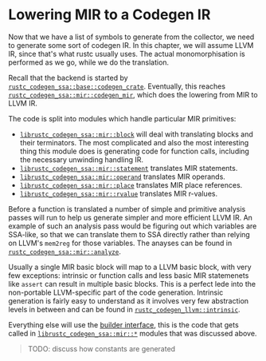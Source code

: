 # Lowering MIR to a Codegen IR

Now that we have a list of symbols to generate from the collector, we need to
generate some sort of codegen IR. In this chapter, we will assume LLVM IR,
since that's what rustc usually uses. The actual monomorphisation is performed
as we go, while we do the translation.

Recall that the backend is started by
[`rustc_codegen_ssa::base::codegen_crate`][codegen1]. Eventually, this reaches
[`rustc_codegen_ssa::mir::codegen_mir`][codegen2], which does the lowering from
MIR to LLVM IR.

[codegen1]: https://doc.rust-lang.org/nightly/nightly-rustc/rustc_codegen_ssa/base/fn.codegen_crate.html
[codegen2]: https://doc.rust-lang.org/nightly/nightly-rustc/rustc_codegen_ssa/mir/fn.codegen_mir.html

The code is split into modules which handle particular MIR primitives:

- [`librustc_codegen_ssa::mir::block`][mirblk] will deal with translating
  blocks and their terminators.  The most complicated and also the most
  interesting thing this module does is generating code for function calls,
  including the necessary unwinding handling IR.
- [`librustc_codegen_ssa::mir::statement`][mirst] translates MIR statements.
- [`librustc_codegen_ssa::mir::operand`][mirop] translates MIR operands.
- [`librustc_codegen_ssa::mir::place`][mirpl] translates MIR place references.
- [`librustc_codegen_ssa::mir::rvalue`][mirrv] translates MIR r-values.

[mirblk]: https://doc.rust-lang.org/nightly/nightly-rustc/rustc_codegen_ssa/mir/block/index.html
[mirst]: https://doc.rust-lang.org/nightly/nightly-rustc/rustc_codegen_ssa/mir/statement/index.html
[mirop]: https://doc.rust-lang.org/nightly/nightly-rustc/rustc_codegen_ssa/mir/operand/index.html
[mirpl]: https://doc.rust-lang.org/nightly/nightly-rustc/rustc_codegen_ssa/mir/place/index.html
[mirrv]: https://doc.rust-lang.org/nightly/nightly-rustc/rustc_codegen_ssa/mir/rvalue/index.html

Before a function is translated a number of simple and primitive analysis
passes will run to help us generate simpler and more efficient LLVM IR. An
example of such an analysis pass would be figuring out which variables are
SSA-like, so that we can translate them to SSA directly rather than relying on
LLVM's `mem2reg` for those variables. The anayses can be found in
[`rustc_codegen_ssa::mir::analyze`][mirana].

[mirana]: https://doc.rust-lang.org/nightly/nightly-rustc/rustc_codegen_ssa/mir/analyze/index.html
  
Usually a single MIR basic block will map to a LLVM basic block, with very few
exceptions: intrinsic or function calls and less basic MIR statemenets like
`assert` can result in multiple basic blocks. This is a perfect lede into the
non-portable LLVM-specific part of the code generation. Intrinsic generation is
fairly easy to understand as it involves very few abstraction levels in between
and can be found in [`rustc_codegen_llvm::intrinsic`][llvmint].

[llvmint]: https://doc.rust-lang.org/nightly/nightly-rustc/rustc_codegen_llvm/intrinsic/index.html

Everything else will use the [builder interface][builder], this is the code that gets
called in [`librustc_codegen_ssa::mir::*`][ssamir] modules that was discussed
above.

[builder]: https://doc.rust-lang.org/nightly/nightly-rustc/rustc_codegen_llvm/builder/index.html
[ssamir]: https://doc.rust-lang.org/nightly/nightly-rustc/rustc_codegen_ssa/mir/index.html

> TODO: discuss how constants are generated
